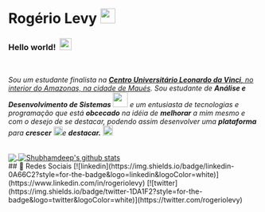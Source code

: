 # Rogério Levy&nbsp;<img src="https://github.com/TheDudeThatCode/TheDudeThatCode/blob/master/Assets/Hi.gif" width="30px">
### **Hello world!** &nbsp;<img src="https://github.com/TheDudeThatCode/TheDudeThatCode/blob/master/Assets/Earth.gif" width="24px">
<br>
<p>
  <em>
    Sou um estudante finalista na <a href="https://portal.uniasselvi.com.br/"> <b>Centro Universitário Leonardo da Vinci</b>, no interior do Amazonas, na cidade de Maués</a>.  
    Sou estudante de <b>Análise e Desenvolvimento de Sistemas</b> <img src="https://github.com/TheDudeThatCode/TheDudeThatCode/blob/master/Assets/Developer.gif" width="30px"> e um entusiasta de tecnologias e programação  que está <b>obcecado</b>
    na idéia de <b>melhorar</b> a mim mesmo e com o desejo de se destacar, podendo assim desenvolver uma <b>plataforma</b> para 
    <b>crescer</b> <img src="https://github.com/TheDudeThatCode/TheDudeThatCode/blob/master/Assets/Rocket.gif" width="18px">e 
    <b>destacar.</b> <img src="https://github.com/TheDudeThatCode/TheDudeThatCode/blob/master/Assets/Medal.gif" width="20px">
  </em>  
</p>
<br>

<a href="https://github.com/rogerio1kg">
  <img align="center" src="https://github-readme-stats.vercel.app/api/top-langs/?username=rogerio1kg&theme=dark&hide_langs_below=1" />
</a>
<a href="https://github.com/rogerio1kg">
 <img align="center" src="https://github-readme-stats.vercel.app/api?username=rogerio1kg&show_icons=true&theme=dark&line_height=27" alt="Shubhamdeep's github stats"/>
</a>

<br>
## 🔗 Redes Sociais
[![linkedin](https://img.shields.io/badge/linkedin-0A66C2?style=for-the-badge&logo=linkedin&logoColor=white)](https://www.linkedin.com/in/rogeriolevy)
[![twitter](https://img.shields.io/badge/twitter-1DA1F2?style=for-the-badge&logo=twitter&logoColor=white)](https://twitter.com/rogeriolevy)
